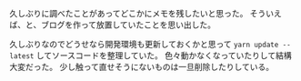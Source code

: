 久しぶりに調べたことがあってどこかにメモを残したいと思った。
そういえば、と、ブログを作って放置していたことを思い出した。

久しぶりなのでどうせなら開発環境も更新しておくかと思って `yarn update --latest` してソースコードを整理していた。
色々動かなくなっていたりして結構大変だった。
少し触って直せそうにないものは一旦削除したりしている。
